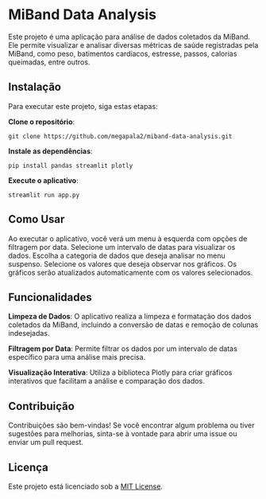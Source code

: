
# MiBand Data Analysis
Este projeto é uma aplicação para análise de dados coletados da MiBand. Ele permite visualizar e analisar diversas métricas de saúde registradas pela MiBand, como peso, batimentos cardíacos, estresse, passos, calorias queimadas, entre outros.

## Instalação
Para executar este projeto, siga estas etapas:

**Clone o repositório**:

```
git clone https://github.com/megapala2/miband-data-analysis.git
```

**Instale as dependências**:
```
pip install pandas streamlit plotly
```
**Execute o aplicativo**:
```
streamlit run app.py
```

## Como Usar
Ao executar o aplicativo, você verá um menu à esquerda com opções de filtragem por data.
Selecione um intervalo de datas para visualizar os dados.
Escolha a categoria de dados que deseja analisar no menu suspenso.
Selecione os valores que deseja observar nos gráficos.
Os gráficos serão atualizados automaticamente com os valores selecionados.

## Funcionalidades
**Limpeza de Dados**: O aplicativo realiza a limpeza e formatação dos dados coletados da MiBand, incluindo a conversão de datas e remoção de colunas indesejadas.

**Filtragem por Data**: Permite filtrar os dados por um intervalo de datas específico para uma análise mais precisa.

**Visualização Interativa**: Utiliza a biblioteca Plotly para criar gráficos interativos que facilitam a análise e comparação dos dados.

## Contribuição
Contribuições são bem-vindas! Se você encontrar algum problema ou tiver sugestões para melhorias, sinta-se à vontade para abrir uma issue ou enviar um pull request.

## Licença
Este projeto está licenciado sob a [MIT License](https://opensource.org/licenses/MIT).






